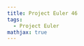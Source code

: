 ```yaml
---
title: Project Euler 46
tags:
  - Project Euler
mathjax: true
---
```

<escape><!-- more --></escape>

